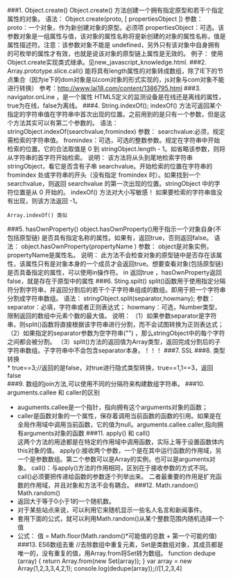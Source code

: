 ###1. Object.create()
	Object.create() 方法创建一个拥有指定原型和若干个指定属性的对象。
	语法：
		Object.create(proto, [ propertiesObject ])
	参数：
		proto：一个对象，作为新创建对象的原型。必须项
		propertiesObject：可选。该参数对象是一组属性与值，该对象的属性名称将是新创建的对象的属性名称，值是属性描述符。注意：该参数对象不能是 undefined，另外只有该对象中自身拥有的可枚举的属性才有效，也就是说该对象的原型链上属性是无效的。
	例子：
		使用Object.create实现类式继承。见new_javascript_knowledge.html.
###2. Array.prototype.slice.call()
能将具有length属性的对象转成数组，除了IE下的节点集合（因为ie下的dom对象是以com对象的形式实现的，js对象与com对象不能进行转换） 
	参考：http://www.lai18.com/content/1386795.html
###3. navigator.onLine ，是一个属性
	HTML5定义的监测设备是在线还是离线的属性，true为在线，false为离线。
###4. String.indexOf();
	indexOf() 方法可返回某个指定的字符串值在字符串中首次出现的位置。之前用到的是只有一个参数，但是这个方法其实可以有第二个参数的。
	语法：	
		stringObject.indexOf(searchvalue,fromindex)
	参数：
		searchvalue:必须，规定需检索的字符串值。
		fromindex：可选，可选的整数参数。规定在字符串中开始检索的位置。它的合法取值是 0 到 stringObject.length - 1。如省略该参数，则将从字符串的首字符开始检索。
	说明：
		该方法将从头到尾地检索字符串 stringObject，看它是否含有子串 searchvalue。开始检索的位置在字符串的 fromindex 处或字符串的开头（没有指定 fromindex 时）。如果找到一个 searchvalue，则返回 searchvalue 的第一次出现的位置。stringObject 中的字符位置是从 0 开始的。
		indexOf() 方法对大小写敏感！
		如果要检索的字符串值没有出现，则该方法返回 -1。

	Array.indexOf() 类似
###5. hasOwnProperty()
	object.hasOwnProperty()用于指示一个对象自身(不包括原型链) 是否具有指定名称的属性。如果有，返回true，否则返回false。
	语法：
		object.hasOwnProperty(propertyName )
	参数：	
		object是对象实例，propertyName是属性名。
	说明：
		此方法不会检查对象的原型链中是否存在该属性，该属性只有是对象本身的一个成员才会返回true。想要查看对象(包括原型链)是否具备指定的属性，可以使用in操作符。
		in 返回true ，hasOwnProperty返回false，就是存在于原型中的属性
###6. Sting.spilt()
    split()函数用于使用指定分隔符分割字符串，并返回分割后的若干个子字符串组成的数组。即用于把一个字符串分割成字符串数组。
    语法：
    	stringObject.split(separator,howmany);
    参数：
    	separator：必填，字符串或者正则表达式；
    	howmany：可选，Number类型，限制返回的数组中元素个数的最大值。
    说明：
    	（1）如果参数separator是字符串，则split()函数将直接根据该字符串进行分割，而不会试图转换为正则表达式；
    	（2）如果指定的separator参数为空字符串("") ，那么stringObject中的每个字符之间都会被分割。
    	（3）split()方法的返回值为Array类型，返回完成分割后的子字符串数组。子字符串中不会包含separator本身。！！！
###7. SSL
###8. 类型转换    
      * true==3;//返回的是false，对true进行隐式类型转换，true==1,1==3，返回false    
###9. 数组的join方法,可以使用不同的分隔符来构建数组字符串。
###10. arguments.callee 和 caller的区别    
* auguments.callee是一个指针，指向拥有这个arguments对象的函数；
* caller是函数对象的一个属性，保存着调用当前函数的函数的引用。如果是在全局作用域中调用当前函数，它的值为null。arguments.callee.caller,指向拥有arguments对象的函数
###11. apply() 和 call()    
       这两个方法的用途都是在特定的作用域中调用函数，实际上等于设置函数体内this对象的值。  apply():接收两个参数，一个是在其中运行函数的作用域，另一个是参数数组。第二个参数可以是Array的实例，也可以是arguments对象。 call()：与apply()方法的作用相同，区别在于接收参数的方式不同。call()必须要把传递给函数的参数逐个列举出来。 二者最重要的作用是扩充函数的作用域，并且对象和方法不会有耦合。
###12. Math.random() Math.random()    
* 返回大于等于0小于1的一个随机数。
* 对于某些站点来说，可以利用它来随机显示一些名人名言和新闻事件。
* 套用下面的公式，就可以利用Math.random()从某个整数范围内随机选择一个值    
* 公式： 值 = Math.floor(Math.random()*可能值的总数 + 第一个可能的值)   
###13. ES6数组去重
    //去除数组中重复元素，Set是类数组对象，其成员都是唯一的，没有重复的值，用Array.from将Set转为数组。
  	function dedupe (array) {
		return Array.from(new Set(array));
  	}
  	var array = new Array(1,2,3,3,4,2,1);
  	console.log(dedupe(array));//[1,2,3,4]
